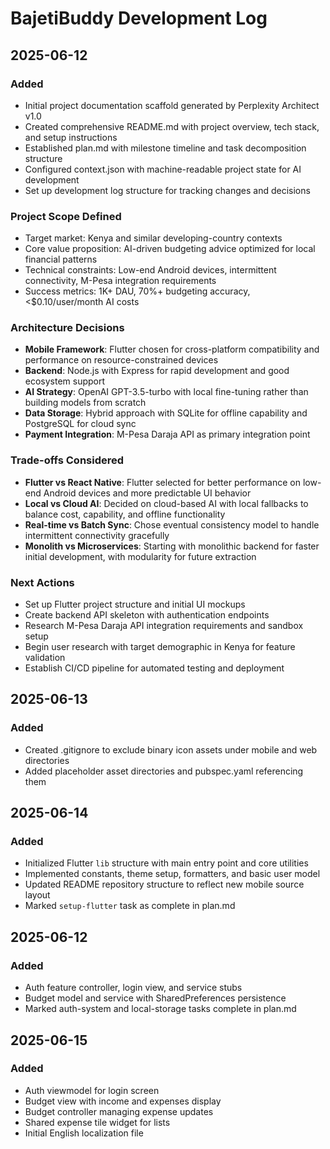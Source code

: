 # BajetiBuddy Development Log

## 2025-06-12
### Added
- Initial project documentation scaffold generated by Perplexity Architect v1.0
- Created comprehensive README.md with project overview, tech stack, and setup 
  instructions
- Established plan.md with milestone timeline and task decomposition structure
- Configured context.json with machine-readable project state for AI development
- Set up development log structure for tracking changes and decisions

### Project Scope Defined
- Target market: Kenya and similar developing-country contexts
- Core value proposition: AI-driven budgeting advice optimized for local 
  financial patterns
- Technical constraints: Low-end Android devices, intermittent connectivity, 
  M-Pesa integration requirements
- Success metrics: 1K+ DAU, 70%+ budgeting accuracy, <$0.10/user/month AI costs

### Architecture Decisions
- **Mobile Framework**: Flutter chosen for cross-platform compatibility and 
  performance on resource-constrained devices
- **Backend**: Node.js with Express for rapid development and good ecosystem 
  support
- **AI Strategy**: OpenAI GPT-3.5-turbo with local fine-tuning rather than 
  building models from scratch
- **Data Storage**: Hybrid approach with SQLite for offline capability and 
  PostgreSQL for cloud sync
- **Payment Integration**: M-Pesa Daraja API as primary integration point

### Trade-offs Considered
- **Flutter vs React Native**: Flutter selected for better performance on 
  low-end Android devices and more predictable UI behavior
- **Local vs Cloud AI**: Decided on cloud-based AI with local fallbacks to 
  balance cost, capability, and offline functionality  
- **Real-time vs Batch Sync**: Chose eventual consistency model to handle 
  intermittent connectivity gracefully
- **Monolith vs Microservices**: Starting with monolithic backend for faster 
  initial development, with modularity for future extraction

### Next Actions
- Set up Flutter project structure and initial UI mockups
- Create backend API skeleton with authentication endpoints
- Research M-Pesa Daraja API integration requirements and sandbox setup
- Begin user research with target demographic in Kenya for feature validation
- Establish CI/CD pipeline for automated testing and deployment

## 2025-06-13
### Added
- Created .gitignore to exclude binary icon assets under mobile and web directories
- Added placeholder asset directories and pubspec.yaml referencing them

## 2025-06-14
### Added
- Initialized Flutter `lib` structure with main entry point and core utilities
- Implemented constants, theme setup, formatters, and basic user model
- Updated README repository structure to reflect new mobile source layout
- Marked `setup-flutter` task as complete in plan.md

## 2025-06-12
### Added
- Auth feature controller, login view, and service stubs
- Budget model and service with SharedPreferences persistence
- Marked auth-system and local-storage tasks complete in plan.md

## 2025-06-15
### Added
- Auth viewmodel for login screen
- Budget view with income and expenses display
- Budget controller managing expense updates
- Shared expense tile widget for lists
- Initial English localization file

